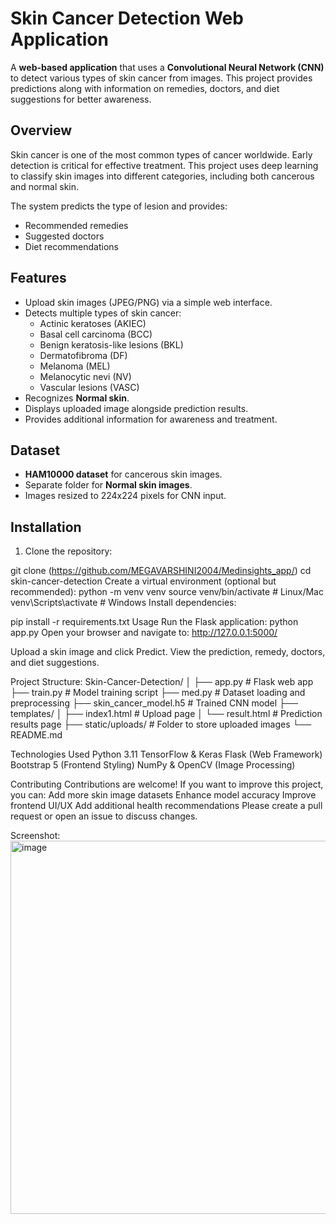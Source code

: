 # Skin Cancer Detection Web Application

A **web-based application** that uses a **Convolutional Neural Network (CNN)** to detect various types of skin cancer from images. This project provides predictions along with information on remedies, doctors, and diet suggestions for better awareness.


## Overview

Skin cancer is one of the most common types of cancer worldwide. Early detection is critical for effective treatment. This project uses deep learning to classify skin images into different categories, including both cancerous and normal skin.  

The system predicts the type of lesion and provides:  
- Recommended remedies  
- Suggested doctors  
- Diet recommendations


## Features

- Upload skin images (JPEG/PNG) via a simple web interface.  
- Detects multiple types of skin cancer:
  - Actinic keratoses (AKIEC)  
  - Basal cell carcinoma (BCC)  
  - Benign keratosis-like lesions (BKL)  
  - Dermatofibroma (DF)  
  - Melanoma (MEL)  
  - Melanocytic nevi (NV)  
  - Vascular lesions (VASC)  
- Recognizes **Normal skin**.  
- Displays uploaded image alongside prediction results.  
- Provides additional information for awareness and treatment.

  

## Dataset

- **HAM10000 dataset** for cancerous skin images.  
- Separate folder for **Normal skin images**.  
- Images resized to 224x224 pixels for CNN input.  



## Installation

1. Clone the repository:

git clone (https://github.com/MEGAVARSHINI2004/Medinsights_app/)
cd skin-cancer-detection
Create a virtual environment (optional but recommended):
python -m venv venv
source venv/bin/activate   # Linux/Mac
venv\Scripts\activate      # Windows
Install dependencies:


pip install -r requirements.txt
Usage
Run the Flask application:
python app.py
Open your browser and navigate to:
http://127.0.0.1:5000/

Upload a skin image and click Predict.
View the prediction, remedy, doctors, and diet suggestions.

Project Structure:
Skin-Cancer-Detection/
│
├── app.py                # Flask web app
├── train.py              # Model training script
├── med.py                # Dataset loading and preprocessing
├── skin_cancer_model.h5  # Trained CNN model
├── templates/
│   ├── index1.html       # Upload page
│   └── result.html       # Prediction results page
├── static/uploads/       # Folder to store uploaded images
└── README.md



Technologies Used
Python 3.11
TensorFlow & Keras
Flask (Web Framework)
Bootstrap 5 (Frontend Styling)
NumPy & OpenCV (Image Processing)

Contributing
Contributions are welcome! If you want to improve this project, you can:
Add more skin image datasets
Enhance model accuracy
Improve frontend UI/UX
Add additional health recommendations
Please create a pull request or open an issue to discuss changes.

Screenshot:
<img width="1592" height="597" alt="image" src="https://github.com/user-attachments/assets/193a66ce-7bde-4bee-9bf4-bea8dc561994" />
